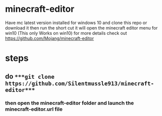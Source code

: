 # minecraft-editor
Have mc latest version installed for windows 10 and clone this repo or download it then run the short cut it will open the minecraft editor menu for win10 (This only Works on win10)
for more details check out https://github.com/Mojang/minecraft-editor
# steps
## do ``***git clone https://github.com/Silentmussle913/minecraft-editor***``
### then open the minecraft-editor folder and launch the minecraft-editor.url file 
